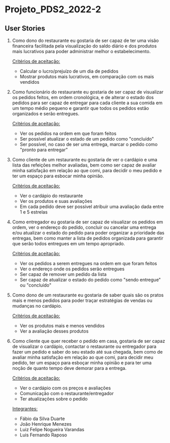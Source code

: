 # Projeto_PDS2_2022-2

## User Stories

1. Como dono do restaurante eu gostaria de ser capaz de ter uma visão financeira facilitada pela visualização do saldo diário e dos produtos mais lucrativos para poder administrar melhor o estabelecimento.

    <ins>Critérios de aceitação:</ins> 
  
    - Calcular o lucro/prejuízo de um dia de pedidos
    - Mostrar produtos mais lucrativos, em comparação com os mais vendidos

2. Como funcionário do restaurante eu gostaria de ser capaz de visualizar os pedidos feitos, em ordem cronológica, e de alterar o estado dos pedidos para ser capaz de entregar para cada cliente a sua comida em um tempo médio pequeno e garantir que todos os pedidos estão organizados e serão entregues.

    <ins>Critérios de aceitação:</ins>
    
    - Ver os pedidos na ordem em que foram feitos
    - Ser possível atualizar o estado de um pedido como "concluído" 
    - Ser possível, no caso de ser uma entrega, marcar o pedido como  "pronto para entregar"
   
3. Como cliente de um restaurante eu gostaria de ver o cardápio e uma lista das refeições melhor avaliadas, bem como ser capaz de avaliar minha satisfação em relação ao que comi, para decidir o meu pedido e ter um espaço para esbocar minha opinião.

    <ins>Critérios de aceitação:</ins>
    
    - Ver o cardápio do restaurante
    - Ver os produtos e suas avaliações
    - Em cada pedido deve ser possível atribuir uma avaliação dada entre 1 e 5 estrelas
   
4. Como entregador eu gostaria de ser capaz de visualizar os pedidos em ordem, ver o endereço do pedido, concluir ou cancelar uma entrega e/ou atualizar o estado do pedido para poder organizar a prioridade das entregas, bem como manter a lista de pedidos organizada para garantir que serão todos entregues em um tempo apropriado.

    <ins>Critérios de aceitação:</ins>
    
    - Ver os pedidos a serem entregues na ordem em que foram feitos
    - Ver o endereço onde os pedidos serão entregues
    - Ser capaz de remover um pedido da lista
    - Ser capaz de atualizar o estado do pedido como "sendo entregue" ou "concluído"
    
5. Como dono de um restaurante eu gostaria de saber quais são os pratos mais e menos pedidos para poder traçar estratégias de vendas ou mudanças no cardápio.

    <ins>Critérios de aceitação:</ins>
    
    - Ver os produtos mais e menos vendidos 
    - Ver a avaliação desses produtos
    
6. Como cliente que quer receber o pedido em casa, gostaria de ser capaz de visualizar o cardápio, contactar o restaurante ou entregador para fazer um pedido e saber do seu estado até sua chegada, bem como de avaliar minha satisfação em relação ao que comi, para decidir meu pedido, ter um espaço para esboçar minha opinião e para ter uma noção de quanto tempo deve demorar para a entrega.

    <ins>Critérios de aceitação:</ins>
    
    - Ver o cardápio com os preços e avaliações 
    - Comunicação com o restaurante/entregador
    - Ter atualizações sobre o pedido


    <ins>Integrantes:</ins>
    
    - Fábio da Silva Duarte
    - João Henrique Menezes 
    - Luiz Felipe Nogueira Varandas
    - Luis Fernando Raposo
